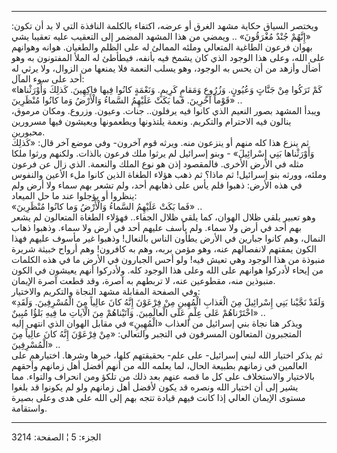 ------------------------------------------------------------------------

ويختصر السياق حكاية مشهد الغرق أو عرضه، اكتفاء بالكلمة النافذة التي لا
بد أن تكون: «إِنَّهُمْ جُنْدٌ مُغْرَقُونَ» .. ويمضي من هذا المشهد المضمر إلى التعقيب
عليه تعقيبا يشي بهوان فرعون الطاغية المتعالي وملئه الممالئ له على الظلم
والطغيان. هوانه وهوانهم على الله، وعلى هذا الوجود الذي كان يشمخ فيه
بأنفه، فيطأطئ له الملأ المفتونون به وهو أضأل وأزهد من أن يحس به الوجود،
وهو يسلب النعمة فلا يمنعها من الزوال، ولا يرثي له أحد على سوء المآل:  
«كَمْ تَرَكُوا مِنْ جَنَّاتٍ وَعُيُونٍ. وَزُرُوعٍ وَمَقامٍ كَرِيمٍ. وَنَعْمَةٍ كانُوا فِيها فاكِهِينَ. كَذلِكَ
وَأَوْرَثْناها قَوْماً آخَرِينَ. فَما بَكَتْ عَلَيْهِمُ السَّماءُ وَالْأَرْضُ وَما كانُوا مُنْظَرِينَ» ..  
ويبدأ المشهد بصور النعيم الذي كانوا فيه يرفلون.. جنات. وعيون. وزروع.
ومكان مرموق، ينالون فيه الاحترام والتكريم. ونعمة يلتذونها ويطعمونها
ويعيشون فيها مسرورين محبورين.  
ثم ينزع هذا كله منهم أو ينزعون منه. ويرثه قوم آخرون- وفي موضع آخر قال:
«كَذلِكَ وَأَوْرَثْناها بَنِي إِسْرائِيلَ» - وبنو إسرائيل لم يرثوا ملك فرعون بالذات.
ولكنهم ورثوا ملكا مثله في الأرض الأخرى. فالمقصود إذن هو نوع الملك
والنعمة. الذي زال عن فرعون وملئه، وورثه بنو إسرائيل! ثم ماذا؟ ثم ذهب
هؤلاء الطغاة الذين كانوا ملء الأعين والنفوس في هذه الأرض: ذهبوا فلم يأس
على ذهابهم أحد، ولم تشعر بهم سماء ولا أرض ولم ينظروا أو يؤجلوا عند ما حل
الميعاد:  
«فَما بَكَتْ عَلَيْهِمُ السَّماءُ وَالْأَرْضُ وَما كانُوا مُنْظَرِينَ» ..  
وهو تعبير يلقي ظلال الهوان، كما يلقي ظلال الجفاء.. فهؤلاء الطغاة
المتعالون لم يشعر بهم أحد في أرض ولا سماء. ولم يأسف عليهم أحد في أرض ولا
سماء. وذهبوا ذهاب النمال، وهم كانوا جبارين في الأرض يطأون الناس بالنعال!
وذهبوا غير مأسوف عليهم فهذا الكون يمقتهم لانفصالهم عنه، وهو مؤمن بربه،
وهم به كافرون! وهم أرواح خبيثة شريرة منبوذة من هذا الوجود وهي تعيش فيه!
ولو أحس الجبارون في الأرض ما في هذه الكلمات من إيحاء لأدركوا هوانهم على
الله وعلى هذا الوجود كله. ولأدركوا أنهم يعيشون في الكون منبوذين منه،
مقطوعين عنه، لا تربطهم به آصرة، وقد قطعت آصرة الإيمان.  
وفي الصفحة المقابلة مشهد النجاة والتكريم والاختيار:  
«وَلَقَدْ نَجَّيْنا بَنِي إِسْرائِيلَ مِنَ الْعَذابِ الْمُهِينِ مِنْ فِرْعَوْنَ إِنَّهُ كانَ عالِياً مِنَ
الْمُسْرِفِينَ. وَلَقَدِ اخْتَرْناهُمْ عَلى عِلْمٍ عَلَى الْعالَمِينَ. وَآتَيْناهُمْ مِنَ الْآياتِ ما فِيهِ
بَلؤُا مُبِينٌ» ..  
ويذكر هنا نجاة بني إسرائيل من العذاب «الْمُهِينِ» في مقابل الهوان الذي انتهى
إليه المتجبرون المتعالون المسرفون في التجبر والتعالي: «مِنْ فِرْعَوْنَ إِنَّهُ كانَ
عالِياً مِنَ الْمُسْرِفِينَ» ..  
ثم يذكر اختيار الله لبني إسرائيل- على علم- بحقيقتهم كلها، خيرها وشرها.
اختيارهم على العالمين في زمانهم بطبيعة الحال، لما يعلمه الله من أنهم
أفضل أهل زمانهم وأحقهم بالاختيار والاستخلاف على كل ما قصه عنهم بعد ذلك
من تلكؤ ومن انحراف والتواء. مما يشير إلى أن اختيار الله ونصره قد يكون
لأفضل أهل زمانهم ولو لم يكونوا قد بلغوا مستوى الإيمان العالي إذا كانت
فيهم قيادة تتجه بهم إلى الله على هدى وعلى بصيرة واستقامة.

------------------------------------------------------------------------

الجزء: 5 ¦ الصفحة: 3214
